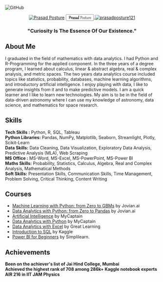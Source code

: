 ![GitHub](https://user-images.githubusercontent.com/95558446/223696873-15982f95-385e-4f58-b8ce-f7a0ccc43664.png)
<div align='center'>
<a href="https://www.linkedin.com/in/prasad-posture-6a3a77215/" target="blank"><img align="center" src="https://img.shields.io/badge/-Prasad Posture-blue?style=flat-square&logo=Linkedin&logoColor=white&link=https://www.linkedin.com/in/prasad-posture-6a3a77215/" alt="Prasad Posture" height="20" width="100" /></a>
 
<a href="https://prasadposture.streamlit.app/">
            <img align="center" src="https://raw.githubusercontent.com/prasadposture/prasadposture/main/LOGO%202.png" alt="Portfolio Website" 
            style="width:90px;height:19px;border: 1px solid gray; border-radius: 2px;">
        </a>
<a href="https://www.kaggle.com/prasadposture121" target="blank"><img align="center" src="https://img.shields.io/badge/-prasadposture121-blue?style=flat-square&logo=Kaggle&logoColor=white&link=https://www.kaggle.com/prasadposture121" alt="prasadposture121" height="20" width="100" /></a>
</div>
<h3 align="center">"Curiosity Is The Essence Of Our Existence."</h3>
<h2 > About Me </h2>
I graduated in the field of mathematics with data analytics.
 I had Python and R-Programming for the applied component. 
In the three years of a degree program, I learned about calculus,
 linear & abstract algebra, real & complex analysis, and metric spaces.
 The two years data analytics course included topics like statistics, probability, databases,
 machine learning algorithms, and introductory artificial intelligence. 
I enjoy playing with data, I like to generate insights from it and to make predictive models.
 I am a quick learner and I like to learn new technologies. My aim is to be in the field of data-driven astronomy where I can use my knowledge of astronomy, data science, and mathematics for space research.
<br>
<h2> Skills </h2>
<b>Tech Skills :</b> Python, R, SQL, Tableau<br>
<b>Python Libraries:</b> Pandas, NumPy, Matplotlib, Seaborn, Streamlight, Plotly, Scikit-Learn<br>
<b>Data Skills:</b> Data Cleaning, Data Visualization, Exploratory Data Analysis, Predictive Analysis (MLA), Web Scraping <br>
<b>MS Office :</b> MS-Word, MS-Excel, MS-PowerPoint, MS-Power BI<br>
<b>Maths Skills:</b> Probability, Statistics, Calculus, Algebra, Real and Complex Analysis, Mathematical Methods<br>
<b>Soft Skills:</b> Presentation Skills, Communication Skills, Time Management, Problem Solving, Critical Thinking, Content Writing
<br>
<h2> Courses </h2>

* [Machine Learning with Python: from Zero to GBMs](https://jovian.com/certificate/MFQTQMJYGI) by Jovian.ai
* [Data Analytics with Python: from Zero to Pandas](https://jovian.com/certificate/MFQTOOJVGI) by Jovian.ai
* [Artificial Intelligence](https://drive.google.com/file/d/1oe2VOHz4Jp9FrKoiiKCtJPQqB9U8uOWm/view) by MyCaptain
* [Data Analytics with Python](https://drive.google.com/file/d/1l6aKdzuxLXTd1IvpoQirhfJGbWHhMh4Y/view) by MyCaptain
* [Data Analytics with Excel](https://drive.google.com/file/d/1W5hc0f0CWodbbIwdvwBfiBR3Cwu__-QY/view) by Great Learning
* [Introduction to SQL](https://www.kaggle.com/learn/certification/prasadposture121/intro-to-sql) by Kaggle
* [Power BI for Beginners](https://drive.google.com/file/d/1OeJaKndjOAfAvBMx4nM_MGYrwjb9yTKq/view) by Simplilearn.

<h2> Achievements </h2>
<b> Been on the achiever's list of Jai Hind College, Mumbai<br>
Achieved the highest rank of 708 among 286k+ Kaggle notebook experts<br>
AIR 216 in IIT JAM Physics</b>
